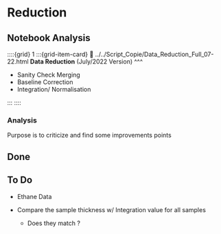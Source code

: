# Reduction

## Notebook Analysis

::::{grid} 1
:::{grid-item-card}
:link: ../../Script_Copie/Data_Reduction_Full_07-22.html
**Data Reduction** (July/2022 Version)
^^^

- Sanity Check Merging
- Baseline Correction
- Integration/ Normalisation

:::
::::

### Analysis

Purpose is to criticize and find some improvements points

## Done

## To Do

- Ethane Data

- Compare the sample thickness w/ Integration value for all samples
    - Does they match ?
    
